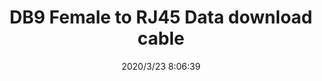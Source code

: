 ﻿---
layout: post 
title: DB9 Female to RJ45 Data download cable
tags: DB9
categories: wire-harness
overview: DB9 Female to RJ45 Data download cable
part_number: KR05
thumb_img: static/202003/271-thumb-20200323161126.jpg
small_img: static/202003/271-20200323161126.jpg
date: 2020/3/23 8:06:39
---




